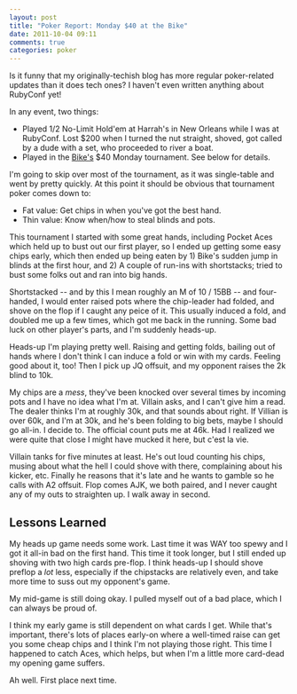 ```yaml
---
layout: post
title: "Poker Report: Monday $40 at the Bike"
date: 2011-10-04 09:11
comments: true
categories: poker
---
```


Is it funny that my originally-techish blog has more regular poker-related updates than it does tech ones? I haven't even written anything about RubyConf yet!

In any event, two things:

* Played 1/2 No-Limit Hold'em at Harrah's in New Orleans while I was at RubyConf. Lost $200 when I turned the nut straight, shoved, got called by a dude with a set, who proceeded to river a boat. 
* Played in the [Bike's](http://thecycleclub.org) $40 Monday tournament. See below for details.

<!-- more -->

I'm going to skip over most of the tournament, as it was single-table and went by pretty quickly. At this point it should be obvious that tournament poker comes down to:

* Fat value: Get chips in when you've got the best hand.
* Thin value: Know when/how to steal blinds and pots.

This tournament I started with some great hands, including Pocket Aces which held up to bust out our first player, so I ended up getting some easy chips early, which then ended up being eaten by 1) Bike's sudden jump in blinds at the first hour, and 2) A couple of run-ins with shortstacks; tried to bust some folks out and ran into big hands.

Shortstacked -- and by this I mean roughly an M of 10 / 15BB -- and four-handed, I would enter raised pots where the chip-leader had folded, and shove on the flop if I caught any peice of it. This usually induced a fold, and doubled me up a few times, which got me back in the running. Some bad luck on other player's parts, and I'm suddenly heads-up.

Heads-up I'm playing pretty well. Raising and getting folds, bailing out of hands where I don't think I can induce a fold or win with my cards. Feeling good about it, too! Then I pick up JQ offsuit, and my opponent raises the 2k blind to 10k.

My chips are a *mess*, they've been knocked over several times by incoming pots and I have no idea what I'm at. Villain asks, and I can't give him a read. The dealer thinks I'm at roughly 30k, and that sounds about right. If Villian is over 60k, and I'm at 30k, and he's been folding to big bets, maybe I should go all-in. I decide to. The official count puts me at 46k. Had I realized we were quite that close I might have mucked it here, but c'est la vie.

Villain tanks for five minutes at least. He's out loud counting his chips, musing about what the hell I could shove with there, complaining about his kicker, etc. Finally he reasons that it's late and he wants to gamble so he calls with A2 offsuit. Flop comes AJK, we both paired, and I never caught any of my outs to straighten up. I walk away in second.

## Lessons Learned

My heads up game needs some work. Last time it was WAY too spewy and I got it all-in bad on the first hand. This time it took longer, but I still ended up shoving with two high cards pre-flop. I think heads-up I should shove preflop a *lot* less, especially if the chipstacks are relatively even, and take more time to suss out my opponent's game.

My mid-game is still doing okay. I pulled myself out of a bad place, which I can always be proud of.

I think my early game is still dependent on what cards I get. While that's important, there's lots of places early-on where a well-timed raise can get you some cheap chips and I think I'm not playing those right. This time I happened to catch Aces, which helps, but when I'm a little more card-dead my opening game suffers.

Ah well. First place next time.
